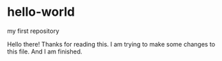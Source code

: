 # hello-world
my first repository

Hello there!
Thanks for reading this.
I am trying to make some changes to this file. And I am finished.
